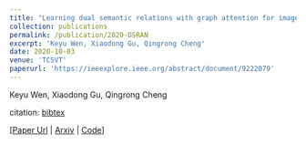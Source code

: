 ```yaml
---
title: "Learning dual semantic relations with graph attention for image-text matching"
collection: publications
permalink: /publication/2020-DSRAN
excerpt: 'Keyu Wen, Xiaodong Gu, Qingrong Cheng'
date: 2020-10-03
venue: 'TCSVT'
paperurl: 'https://ieeexplore.ieee.org/abstract/document/9222079'
---
```

Keyu Wen, Xiaodong Gu, Qingrong Cheng

citation: [bibtex](http://fdu618lab.github.io/files/bib/DSRAN.txt)

[[Paper Url](https://ieeexplore.ieee.org/abstract/document/9222079) |
[Arxiv](https://arxiv.org/pdf/2010.11550.pdf) |
[Code](https://github.com/kywen1119/DSRAN)]

<!-- Recommended citation: Your Name, You. (2009). "Paper Title Number 1." <i>Journal 1</i>. 1(1). -->
